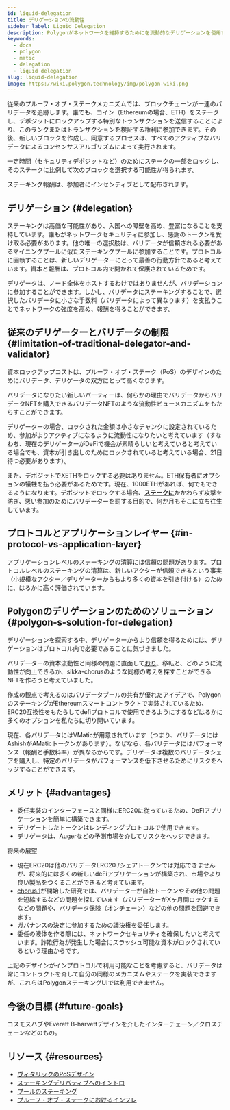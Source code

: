 ```yaml
---
id: liquid-delegation
title: デリゲーションの流動性
sidebar_label: Liquid Delegation
description: Polygonがネットワークを維持するためにを流動的なデリゲーションを使用する方法
keywords:
  - docs
  - polygon
  - matic
  - delegation
  - liquid delegation
slug: liquid-delegation
image: https://wiki.polygon.technology/img/polygon-wiki.png
---
```


従来のプルーフ・オブ・ステークメカニズムでは、ブロックチェーンが一連のバリデータを追跡します。誰でも、コイン（Ethereumの場合、ETH）をステークし、デポジットにロックアップする特別なトランザクションを送信することにより、このランクまたはトランザクションを検証する権利に参加できます。その後、新しいブロックを作成し、同意するプロセスは、すべてのアクティブなバリデータによるコンセンサスアルゴリズムによって実行されます。

一定時間（セキュリティデポジットなど）のためにステークの一部をロックし、そのステークに比例して次のブロックを選択する可能性が得られます。

ステーキング報酬は、参加者にインセンティブとして配布されます。

## デリゲーション {#delegation}

ステーキングは高価な可能性があり、入国への障壁を高め、豊富になることを支持しています。誰もがネットワークセキュリティに参加し、感謝のトークンを受け取る必要があります。他の唯一の選択肢は、バリデータが信頼される必要があるマイニングプールに似たステーキングプールに参加することです。プロトコルに固執することは、新しいデリゲーターにとって最善の行動方針であると考えています。資本と報酬は、プロトコル内で開かれて保護されているためです。

デリゲータは、ノード全体をホストするわけではありませんが、バリデーションに参加することができます。しかし、バリデータにステーキングすることで、選択したバリデータに小さな手数料（バリデータによって異なります）を支払うことでネットワークの強度を高め、報酬を得ることができます。

## 従来のデリゲーターとバリデータの制限 {#limitation-of-traditional-delegator-and-validator}

資本ロックアップコストは、プルーフ・オブ・ステーク（PoS）のデザインのためにバリデータ、デリゲータの双方にとって高くなります。

バリデータになりたい新しいパーティーは、何らかの理由でバリデータからバリデータNFTを購入できるバリデータNFTのような流動性ビューメカニズムをもたらすことができます。

デリゲーターの場合、ロックされた金額は小さなチャンクに設定されているため、参加がよりアクティブになるように流動性になりたいと考えています（すなわち、現在のデリゲーターがDeFiで機会が素晴らしいと考えていると考えている場合でも、資本が引き出しのためにロックされていると考えている場合、21日待つ必要があります）。

また、デポジットでXETHをロックする必要はありません。ETH保有者にオプションの犠牲を払う必要があるためです。現在、1000ETHがあれば、何でもできるようになります。デポジットでロックする場合、[**ステークに**](https://github.com/ethereum/wiki/wiki/Proof-of-Stake-FAQ#what-is-the-nothing-at-stake-problem-and-how-can-it-be-fixed)かかわらず攻撃を防ぎ、悪い参加のためにバリデーターを罰する目的で、何か月もそこに立ち往生しています。

## プロトコルとアプリケーションレイヤー {#in-protocol-vs-application-layer}

アプリケーションレベルのステーキングの清算には信頼の問題があります。プロトコルレベルのステーキングの清算は、新しいアクターが信頼できるという事実（小規模なアクター／デリゲーターからもより多くの資本を引き付ける）のために、はるかに高く評価されています。

## Polygonのデリゲーションのためのソリューション {#polygon-s-solution-for-delegation}

デリゲーションを探索する中、デリゲーターからより信頼を得るためには、デリゲーションはプロトコル内で必要であることに気づきました。

バリデーターの資本流動性と同様の問題に直面して[おり](https://blog.chorus.one/delegation-vouchers/)、移転と、どのように流動性が向上できるか、sikka-chorusのような同様の考えを探すことができるNFTを作ろうと考えていました。

作成の観点で考えるのはバリデータプールの共有が優れたアイデアで、PolygonのステーキングがEthereumスマートコントラクトで実装されているため、ERC20互換性をもたらしてdefiプロトコルで使用できるようにするなどはるかに多くのオプションを私たちに切り開いています。

現在、各バリデータにはVMaticが用意されています（つまり、バリデータにはAshishがAMaticトークンがあります）。なぜなら、各バリデータにはパフォーマンス（報酬と手数料率）が異なるからです。デリゲータは複数のバリデータシェアを購入し、特定のバリデータがパフォーマンスを低下させるためにリスクをヘッジすることができます。

## メリット {#advantages}

- 委任実装のインターフェースと同様にERC20に従っているため、DeFiアプリケーションを簡単に構築できます。
- デリゲートしたトークンはレンディングプロトコルで使用できます。
- デリゲータは、Augerなどの予測市場を介してリスクをヘッジできます。

将来の展望

- 現在ERC20は他のバリデータERC20 /シェアトークンでは対応できませんが、将来的には多くの新しいdeFiアプリケーションが構築され、市場やより良い製品をつくることができると考えています。
- [chorus.1](http://chorus.one)が開始した研究では、バリデーターが自社トークンやその他の問題を短縮するなどの問題を探しています（バリデーターがXヶ月間ロックするなどの問題や、バリデータ保険（オンチェーン）などの他の問題を回避できます。
- ガバナンスの決定に参加するための議決権を委任します。
- 委任の液体を作る際には、ネットワークセキュリティを確保したいと考えています。詐欺行為が発生した場合にスラッシュ可能な資本がロックされているという理由からです。

上記のデザインがインプロトコルで利用可能なことを考慮すると、バリデータは常にコントラクトを介して自分の同様のメカニズムやステークを実装できますが、これらはPolygonステーキングUIでは利用できません。

## 今後の目標 {#future-goals}

コスモスハブやEverett B-harvettデザインを介したインターチェーン／クロスチェーンなどのもの。

## リソース {#resources}

- [ヴィタリックのPoSデザイン](https://medium.com/@VitalikButerin/a-proof-of-stake-design-philosophy-506585978d51)
- [ステーキングデリバティブへのイントロ](https://medium.com/lemniscap/an-intro-to-staking-derivatives-i-a43054efd51c)
- [プールのステーキング](https://slideslive.com/38920085/ethereum-20-trustless-staking-pools)
- [プルーフ・オブ・ステークにおけるインフレ](https://medium.com/figment-networks/mis-understanding-yield-and-inflation-in-proof-of-stake-networks-6fea7e7c0e41)
